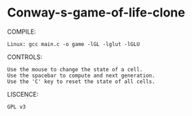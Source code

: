 # Conway-s-game-of-life-clone
COMPILE:

	Linux: gcc main.c -o game -lGL -lglut -lGLU
CONTROLS:

	Use the mouse to change the state of a cell.
	Use the spacebar to compute and next generation.
	Use the 'C' key to reset the state of all cells.
	
LISCENCE:

	GPL v3
